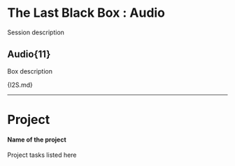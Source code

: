 # The Last Black Box : Audio
Session description

## Audio{11}
Box description

{I2S.md}

---

# Project
#### Name of the project
Project tasks listed here
